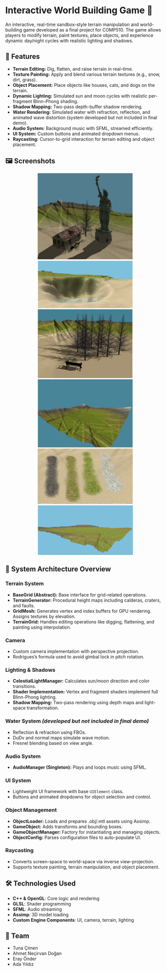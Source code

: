# Interactive World Building Game 🌄

An interactive, real-time sandbox-style terrain manipulation and world-building game developed as a final project for COMP510. The game allows players to modify terrain, paint textures, place objects, and experience dynamic day/night cycles with realistic lighting and shadows.

## 🚀 Features

- **Terrain Editing:** Dig, flatten, and raise terrain in real-time.
- **Texture Painting:** Apply and blend various terrain textures (e.g., snow, dirt, grass).
- **Object Placement:** Place objects like houses, cats, and dogs on the terrain.
- **Dynamic Lighting:** Simulated sun and moon cycles with realistic per-fragment Blinn-Phong shading.
- **Shadow Mapping:** Two-pass depth-buffer shadow rendering.
- **Water Rendering:** Simulated water with refraction, reflection, and animated wave distortion (system developed but not included in final demo).
- **Audio System:** Background music with SFML, streamed efficiently.
- **UI System:** Custom buttons and animated dropdown menus.
- **Raycasting:** Cursor-to-grid interaction for terrain editing and object placement.

## 🖼 Screenshots

<p align="center">
  <img src="project_screenshot1.png" width="300"/>
  <img src="project_screenshot2.png" width="300"/>
  <img src="project_screenshot3.png" width="300"/>
  <img src="project_screenshot4.png" width="300"/>
  <img src="project_screenshot5.png" width="300"/>
  <img src="project_screenshot6.png" width="300"/>
</p>

## 🧱 System Architecture Overview

### Terrain System
- **BaseGrid (Abstract):** Base interface for grid-related operations.
- **TerrainGenerator:** Procedural height maps including calderas, craters, and faults.
- **GridMesh:** Generates vertex and index buffers for GPU rendering. Assigns textures by elevation.
- **TerrainGrid:** Handles editing operations like digging, flattening, and painting using interpolation.

### Camera
- Custom camera implementation with perspective projection.
- Rodrigues’s formula used to avoid gimbal lock in pitch rotation.

### Lighting & Shadows
- **CelestialLightManager:** Calculates sun/moon direction and color transitions.
- **Shader Implementation:** Vertex and fragment shaders implement full Blinn-Phong lighting.
- **Shadow Mapping:** Two-pass rendering using depth maps and light-space transformation.

### Water System *(developed but not included in final demo)*
- Reflection & refraction using FBOs.
- DuDv and normal maps simulate wave motion.
- Fresnel blending based on view angle.

### Audio System
- **AudioManager (Singleton):** Plays and loops music using SFML.

### UI System
- Lightweight UI framework with base `UIElement` class.
- Buttons and animated dropdowns for object selection and control.

### Object Management
- **ObjectLoader:** Loads and prepares .obj/.mtl assets using Assimp.
- **GameObject:** Adds transforms and bounding boxes.
- **GameObjectManager:** Factory for instantiating and managing objects.
- **ObjectConfig:** Parses configuration files to auto-populate UI.

### Raycasting
- Converts screen-space to world-space via inverse view-projection.
- Supports texture painting, terrain manipulation, and object placement.

## 🛠️ Technologies Used

- **C++ & OpenGL**: Core logic and rendering
- **GLSL**: Shader programming
- **SFML**: Audio streaming
- **Assimp**: 3D model loading
- **Custom Engine Components**: UI, camera, terrain, lighting

## 👥 Team

- Tuna Çimen  
- Ahmet Neçirvan Doğan  
- Eray Önder  
- Ada Yıldız  
